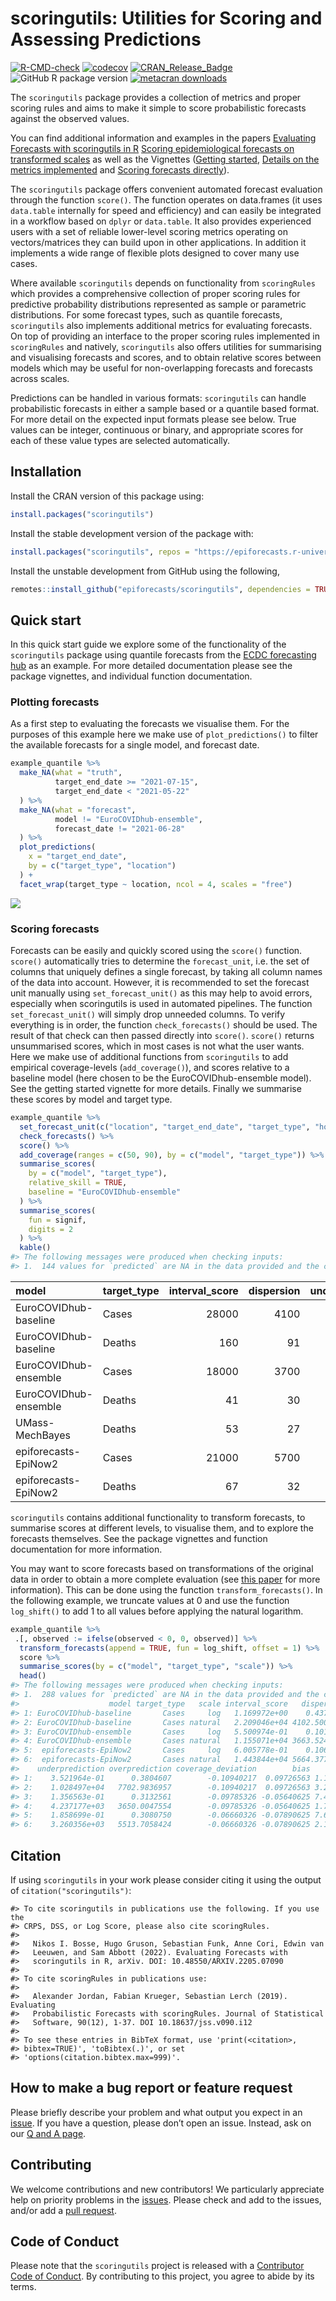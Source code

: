 scoringutils: Utilities for Scoring and Assessing Predictions
================

<!-- badges: start -->

[![R-CMD-check](https://github.com/epiforecasts/scoringutils/actions/workflows/R-CMD-check.yaml/badge.svg)](https://github.com/epiforecasts/scoringutils/actions/workflows/R-CMD-check.yaml)
[![codecov](https://codecov.io/github/epiforecasts/scoringutils/branch/main/graph/badge.svg)](https://app.codecov.io/gh/epiforecasts/scoringutils)
[![CRAN_Release_Badge](https://www.r-pkg.org/badges/version-ago/scoringutils)](https://CRAN.R-project.org/package=scoringutils)
![GitHub R package
version](https://img.shields.io/github/r-package/v/epiforecasts/scoringutils)
[![metacran
downloads](http://cranlogs.r-pkg.org/badges/grand-total/scoringutils)](https://cran.r-project.org/package=scoringutils)
<!-- badges: end -->

The `scoringutils` package provides a collection of metrics and proper
scoring rules and aims to make it simple to score probabilistic
forecasts against the observed values.

You can find additional information and examples in the papers
[Evaluating Forecasts with scoringutils in
R](https://arxiv.org/abs/2205.07090) [Scoring epidemiological forecasts
on transformed
scales](https://www.medrxiv.org/content/10.1101/2023.01.23.23284722v1)
as well as the Vignettes ([Getting
started](https://epiforecasts.io/scoringutils/articles/scoringutils.html),
[Details on the metrics
implemented](https://epiforecasts.io/scoringutils/articles/metric-details.html)
and [Scoring forecasts
directly](https://epiforecasts.io/scoringutils/articles/scoring-forecasts-directly.html)).

The `scoringutils` package offers convenient automated forecast
evaluation through the function `score()`. The function operates on
data.frames (it uses `data.table` internally for speed and efficiency)
and can easily be integrated in a workflow based on `dplyr` or
`data.table`. It also provides experienced users with a set of reliable
lower-level scoring metrics operating on vectors/matrices they can build
upon in other applications. In addition it implements a wide range of
flexible plots designed to cover many use cases.

Where available `scoringutils` depends on functionality from
`scoringRules` which provides a comprehensive collection of proper
scoring rules for predictive probability distributions represented as
sample or parametric distributions. For some forecast types, such as
quantile forecasts, `scoringutils` also implements additional metrics
for evaluating forecasts. On top of providing an interface to the proper
scoring rules implemented in `scoringRules` and natively, `scoringutils`
also offers utilities for summarising and visualising forecasts and
scores, and to obtain relative scores between models which may be useful
for non-overlapping forecasts and forecasts across scales.

Predictions can be handled in various formats: `scoringutils` can handle
probabilistic forecasts in either a sample based or a quantile based
format. For more detail on the expected input formats please see below.
True values can be integer, continuous or binary, and appropriate scores
for each of these value types are selected automatically.

## Installation

Install the CRAN version of this package using:

``` r
install.packages("scoringutils")
```

Install the stable development version of the package with:

``` r
install.packages("scoringutils", repos = "https://epiforecasts.r-universe.dev")
```

Install the unstable development from GitHub using the following,

``` r
remotes::install_github("epiforecasts/scoringutils", dependencies = TRUE)
```

## Quick start

In this quick start guide we explore some of the functionality of the
`scoringutils` package using quantile forecasts from the [ECDC
forecasting hub](https://covid19forecasthub.eu/) as an example. For more
detailed documentation please see the package vignettes, and individual
function documentation.

### Plotting forecasts

As a first step to evaluating the forecasts we visualise them. For the
purposes of this example here we make use of `plot_predictions()` to
filter the available forecasts for a single model, and forecast date.

``` r
example_quantile %>%
  make_NA(what = "truth", 
          target_end_date >= "2021-07-15", 
          target_end_date < "2021-05-22"
  ) %>%
  make_NA(what = "forecast",
          model != "EuroCOVIDhub-ensemble", 
          forecast_date != "2021-06-28"
  ) %>%
  plot_predictions(
    x = "target_end_date",
    by = c("target_type", "location")
  ) +
  facet_wrap(target_type ~ location, ncol = 4, scales = "free") 
```

![](man/figures/unnamed-chunk-4-1.png)<!-- -->

### Scoring forecasts

Forecasts can be easily and quickly scored using the `score()` function.
`score()` automatically tries to determine the `forecast_unit`, i.e. the
set of columns that uniquely defines a single forecast, by taking all
column names of the data into account. However, it is recommended to set
the forecast unit manually using `set_forecast_unit()` as this may help
to avoid errors, especially when scoringutils is used in automated
pipelines. The function `set_forecast_unit()` will simply drop unneeded
columns. To verify everything is in order, the function
`check_forecasts()` should be used. The result of that check can then
passed directly into `score()`. `score()` returns unsummarised scores,
which in most cases is not what the user wants. Here we make use of
additional functions from `scoringutils` to add empirical
coverage-levels (`add_coverage()`), and scores relative to a baseline
model (here chosen to be the EuroCOVIDhub-ensemble model). See the
getting started vignette for more details. Finally we summarise these
scores by model and target type.

``` r
example_quantile %>%
  set_forecast_unit(c("location", "target_end_date", "target_type", "horizon", "model")) %>%
  check_forecasts() %>%
  score() %>%
  add_coverage(ranges = c(50, 90), by = c("model", "target_type")) %>%
  summarise_scores(
    by = c("model", "target_type"),
    relative_skill = TRUE,
    baseline = "EuroCOVIDhub-ensemble"
  ) %>%
  summarise_scores(
    fun = signif, 
    digits = 2
  ) %>%
  kable()
#> The following messages were produced when checking inputs:
#> 1.  144 values for `predicted` are NA in the data provided and the corresponding rows were removed. This may indicate a problem if unexpected.
```

| model                 | target_type | interval_score | dispersion | underprediction | overprediction | coverage_deviation |    bias | ae_median | coverage_50 | coverage_90 | relative_skill | scaled_rel_skill |
|:----------------------|:------------|---------------:|-----------:|----------------:|---------------:|-------------------:|--------:|----------:|------------:|------------:|---------------:|-----------------:|
| EuroCOVIDhub-baseline | Cases       |          28000 |       4100 |         10000.0 |        14000.0 |             -0.110 |  0.0980 |     38000 |        0.33 |        0.82 |           1.30 |              1.6 |
| EuroCOVIDhub-baseline | Deaths      |            160 |         91 |             2.1 |           66.0 |              0.120 |  0.3400 |       230 |        0.66 |        1.00 |           2.30 |              3.8 |
| EuroCOVIDhub-ensemble | Cases       |          18000 |       3700 |          4200.0 |        10000.0 |             -0.098 | -0.0560 |     24000 |        0.39 |        0.80 |           0.82 |              1.0 |
| EuroCOVIDhub-ensemble | Deaths      |             41 |         30 |             4.1 |            7.1 |              0.200 |  0.0730 |        53 |        0.88 |        1.00 |           0.60 |              1.0 |
| UMass-MechBayes       | Deaths      |             53 |         27 |            17.0 |            9.0 |             -0.023 | -0.0220 |        78 |        0.46 |        0.88 |           0.75 |              1.3 |
| epiforecasts-EpiNow2  | Cases       |          21000 |       5700 |          3300.0 |        12000.0 |             -0.067 | -0.0790 |     28000 |        0.47 |        0.79 |           0.95 |              1.2 |
| epiforecasts-EpiNow2  | Deaths      |             67 |         32 |            16.0 |           19.0 |             -0.043 | -0.0051 |       100 |        0.42 |        0.91 |           0.98 |              1.6 |

`scoringutils` contains additional functionality to transform forecasts,
to summarise scores at different levels, to visualise them, and to
explore the forecasts themselves. See the package vignettes and function
documentation for more information.

You may want to score forecasts based on transformations of the original
data in order to obtain a more complete evaluation (see [this
paper](https://www.medrxiv.org/content/10.1101/2023.01.23.23284722v1)
for more information). This can be done using the function
`transform_forecasts()`. In the following example, we truncate values at
0 and use the function `log_shift()` to add 1 to all values before
applying the natural logarithm.

``` r
example_quantile %>%
 .[, observed := ifelse(observed < 0, 0, observed)] %>%
  transform_forecasts(append = TRUE, fun = log_shift, offset = 1) %>%
  score %>%
  summarise_scores(by = c("model", "target_type", "scale")) %>%
  head()
#> The following messages were produced when checking inputs:
#> 1.  288 values for `predicted` are NA in the data provided and the corresponding rows were removed. This may indicate a problem if unexpected.
#>                    model target_type   scale interval_score   dispersion
#> 1: EuroCOVIDhub-baseline       Cases     log   1.169972e+00    0.4373146
#> 2: EuroCOVIDhub-baseline       Cases natural   2.209046e+04 4102.5009443
#> 3: EuroCOVIDhub-ensemble       Cases     log   5.500974e-01    0.1011850
#> 4: EuroCOVIDhub-ensemble       Cases natural   1.155071e+04 3663.5245788
#> 5:  epiforecasts-EpiNow2       Cases     log   6.005778e-01    0.1066329
#> 6:  epiforecasts-EpiNow2       Cases natural   1.443844e+04 5664.3779484
#>    underprediction overprediction coverage_deviation        bias    ae_median
#> 1:    3.521964e-01      0.3804607        -0.10940217  0.09726563 1.185905e+00
#> 2:    1.028497e+04   7702.9836957        -0.10940217  0.09726563 3.208048e+04
#> 3:    1.356563e-01      0.3132561        -0.09785326 -0.05640625 7.410484e-01
#> 4:    4.237177e+03   3650.0047554        -0.09785326 -0.05640625 1.770795e+04
#> 5:    1.858699e-01      0.3080750        -0.06660326 -0.07890625 7.656591e-01
#> 6:    3.260356e+03   5513.7058424        -0.06660326 -0.07890625 2.153070e+04
```

## Citation

If using `scoringutils` in your work please consider citing it using the
output of `citation("scoringutils")`:

    #> To cite scoringutils in publications use the following. If you use the
    #> CRPS, DSS, or Log Score, please also cite scoringRules.
    #> 
    #>   Nikos I. Bosse, Hugo Gruson, Sebastian Funk, Anne Cori, Edwin van
    #>   Leeuwen, and Sam Abbott (2022). Evaluating Forecasts with
    #>   scoringutils in R, arXiv. DOI: 10.48550/ARXIV.2205.07090
    #> 
    #> To cite scoringRules in publications use:
    #> 
    #>   Alexander Jordan, Fabian Krueger, Sebastian Lerch (2019). Evaluating
    #>   Probabilistic Forecasts with scoringRules. Journal of Statistical
    #>   Software, 90(12), 1-37. DOI 10.18637/jss.v090.i12
    #> 
    #> To see these entries in BibTeX format, use 'print(<citation>,
    #> bibtex=TRUE)', 'toBibtex(.)', or set
    #> 'options(citation.bibtex.max=999)'.

## How to make a bug report or feature request

Please briefly describe your problem and what output you expect in an
[issue](https://github.com/epiforecasts/scoringutils/issues). If you
have a question, please don’t open an issue. Instead, ask on our [Q and
A
page](https://github.com/epiforecasts/scoringutils/discussions/categories/q-a).

## Contributing

We welcome contributions and new contributors! We particularly
appreciate help on priority problems in the
[issues](https://github.com/epiforecasts/scoringutils/issues). Please
check and add to the issues, and/or add a [pull
request](https://github.com/epiforecasts/scoringutils/pulls).

## Code of Conduct

Please note that the `scoringutils` project is released with a
[Contributor Code of
Conduct](https://epiforecasts.io/scoringutils/CODE_OF_CONDUCT.html). By
contributing to this project, you agree to abide by its terms.
